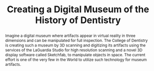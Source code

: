 ---
pid: dental-tools
title: Creating a Digital Museum of the History of Dentistry
category: DH Seed Grant Recipient
cohort_year: '2021'
abstract: Imagine a digital museum where artifacts appear in virtual reality in three
  dimensions and can be manipulated for full inspection. The College of Dentistry
  is creating such a museum by 3D scanning and digitizing its artifacts using the
  services of the LaGuardia Studio for high resolution scanning and a novel 3D display
  software called Sketchfab, to manipulate objects in space. The current effort is
  one of the very few in the World to utilize such technology for museum artifacts.
limerick: |2-



  These dental instruments are 3D!
pis:
- spielman
layout: project
---